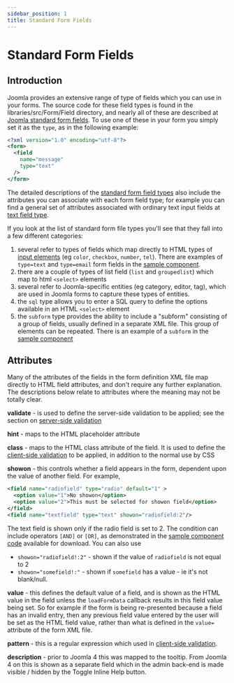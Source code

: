 ```yaml
---
sidebar_position: 1
title: Standard Form Fields
---
```


Standard Form Fields
====================

## Introduction

Joomla provides an extensive range of type of fields which you can use in your forms. The source code for these field types is found in the libraries/src/Form/Field directory, and nearly all of these are described at [Joomla standard form fields](https://docs.joomla.org/Standard_form_field_types).
To use one of these in your form you simply set it as the `type`, as in the following example:

```xml
<?xml version="1.0" encoding="utf-8"?>
<form>
  <field
    name="message"
    type="text"
  />
</form>
```

The detailed descriptions of the [standard form field types](https://docs.joomla.org/Standard_form_field_types) also include the attributes you can associate with each form field type; for example you can find a general set of attributes associated with ordinary text input fields at [text field type](https://docs.joomla.org/Text_form_field_type).

If you look at the list of standard form file types you'll see that they fall into a few different categories:

1. several refer to types of fields which map directly to HTML types of [input elements](https://developer.mozilla.org/en-US/docs/Web/HTML/Element/input) (eg `color`, `checkbox`, `number`, `tel`). There are examples of `type=text` and `type=email` form fields in the [sample component](../_assets/com_sample_form_field.zip).
2. there are a couple of types of list field (`list` and `groupedlist`) which map to html `<select>` elements
3. several refer to Joomla-specific entities (eg category, editor, tag), which are used in Joomla forms to capture these types of entities.
4. the `sql` type allows you to enter a SQL query to define the options available in an HTML `<select>` element
5. the `subform` type provides the ability to include a "subform" consisting of a group of fields, usually defined in a separate XML file. This group of elements can be repeated. There is an example of a `subform` in the [sample component](../_assets/com_sample_form_field.zip)

## Attributes
Many of the attributes of the fields in the form definition XML file map directly to HTML field attributes, and don't require any further explanation. The descriptions below relate to attributes where the meaning may not be totally clear.

**validate** - is used to define the server-side validation to be applied; see the section on [server-side validation](../../forms/server-side-validation.md)

**hint** - maps to the HTML placeholder attribute

**class** - maps to the HTML class attribute of the field. It is used to define the [client-side validation](../../forms/client-side-validation.md) to be applied, in addition to the normal use by CSS

**showon** - this controls whether a field appears in the form, dependent upon the value of another field. For example,

```xml
<field name="radiofield" type="radio" default="1" >
  <option value="1">No showon</option>
  <option value="2">This must be selected for showon field</option>
</field>
<field name="textfield" type="text" showon="radiofield:2"/>
```

The text field is shown only if the radio field is set to 2. The condition can include operators `[AND]` or `[OR]`, as demonstrated in the [sample component code](../_assets/com_sample_form_field.zip) available for download. You can also use
- `showon="radiofield!:2"` - shown if the value of `radiofield` is not equal to 2
- `showon="somefield!:"` - shown if `somefield` has a value - ie it's not blank/null.

**value** - this defines the default value of a field, and is shown as the HTML value in the field unless the `loadFormData` callback results in this field value being set. So for example if the form is being re-presented because a field has an invalid entry, then any previous field value entered by the user will be set as the HTML field value, rather than what is defined in the `value=` attribute of the form XML file.

**pattern** - this is a regular expression which used in [client-side validation](../../forms/client-side-validation.md).

**description** - prior to Joomla 4 this was mapped to the tooltip. From Joomla 4 on this is shown as a separate field which in the admin back-end is made visible / hidden by the Toggle Inline Help button. 